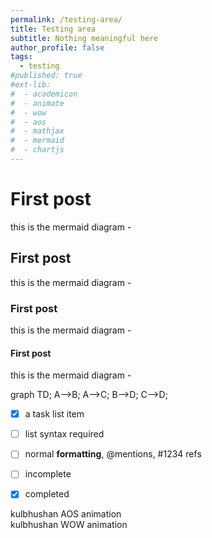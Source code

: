 ```yaml
---
permalink: /testing-area/
title: Testing area
subtitle: Nothing meaningful here
author_profile: false
tags:
  - testing
#published: true
#ext-lib:
#  - academicon
#  - animate
#  - wow
#  - aos
#  - mathjax
#  - mermaid
#  - chartjs
---
```




# First post

this is the mermaid diagram -

## First post

this is the mermaid diagram -

### First post

this is the mermaid diagram -

#### First post

this is the mermaid diagram -


<div class="mermaid">
graph TD;
    A-->B;
    A-->C;
    B-->D;
    C-->D;
</div>




- [x] a task list item
- [ ] list syntax required
- [ ] normal **formatting**, @mentions, #1234 refs
- [ ] incomplete
- [x] completed




<i class="ai ai-coursera ai-5x"></i>


<i style="color: Tomato;" class="fas fa-stroopwafel fa-3x"></i>

<div class="item" data-aos="fade-up"> kulbhushan AOS animation </div>



<div class="wow zoomIn" data-wow-duration="0.5s">
 kulbhushan WOW animation
</div>


<canvas id="bar-chart-horizontal" width="800" height="450"></canvas>
<script>
new Chart(document.getElementById("bar-chart-horizontal"), {
    type: 'horizontalBar',
    data: {
      labels: ["Africa", "Asia", "Europe", "Latin America", "North America"],
      datasets: [
        {
          label: "Population (millions)",
          backgroundColor: ["#3e95cd", "#8e5ea2","#3cba9f","#e8c3b9","#c45850"],
          data: [2478,5267,734,784,433]
        }
      ]
    },
    options: {
      legend: { display: false },
      title: {
        display: true,
        text: 'Predicted world population (millions) in 2050'
      }
     
    }
});
 
</script>

<!--stackedit_data:
eyJoaXN0b3J5IjpbLTg3ODk4OTkxMCw4NTMwNTk0MTAsLTE4Nj
czMTUwODZdfQ==
-->
<!--stackedit_data:
eyJoaXN0b3J5IjpbLTEyNzk1NDg0NDksLTc3Njc5MzM2N119
-->